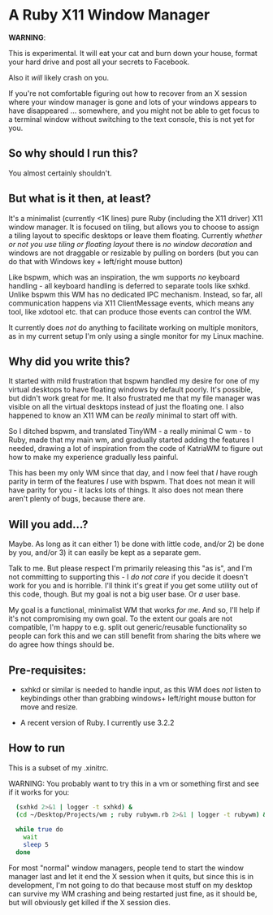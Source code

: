 
# A Ruby X11 Window Manager

**WARNING**:

This is experimental. It will eat your cat and burn down your house,
format your hard drive and post all your secrets to Facebook.

Also it *will* likely crash on you.

If you're not comfortable figuring out how to recover from an X session
where your window manager is gone and lots of your windows appears to have
disappeared ... somewhere, and you might not be able to get focus to a
terminal window without switching to the text console, this is not yet
for you.

## So why should I run this?

You almost certainly shouldn't.

## But what is it then, at least?

It's a minimalist (currently <1K lines) pure Ruby (including the X11
driver) X11 window manager. It is focused on tiling, but allows you to
choose to assign a tiling layout to specific desktops or leave them
floating. Currently *whether or not you use tiling or floating layout*
there is *no window decoration* and windows are not draggable or
resizable by pulling on borders (but you can do that with Windows
key + left/right mouse button)

Like bspwm, which was an inspiration, the wm supports *no* keyboard
handling - all keyboard handling is deferred to separate tools like
sxhkd. Unlike bspwm this WM has no dedicated IPC mechanism. Instead,
so far, all communication happens via X11 ClientMessage events, which
means any tool, like xdotool etc. that can produce those events can
control the WM.

It currently does *not* do anything to facilitate working on multiple
monitors, as in my current setup I'm only using a single monitor for
my Linux machine.

## Why did you write this?

It started with mild frustration that bspwm handled my desire for one of
my virtual desktops to have floating windows by default poorly. It's
possible, but didn't work great for me. It also frustrated me that my
file manager was visible on all the virtual desktops instead of just the
floating one. I also happened to know an X11 WM can be *really*
minimal to start off with.

So I ditched bspwm, and translated TinyWM - a really minimal C wm - to
Ruby, made that my main wm, and gradually started adding the features
I needed, drawing a lot of inspiration from the code of KatriaWM to
figure out how to make my experience gradually less painful.

This has been my only WM since that day, and I now feel that *I* have
rough parity in term of the features *I* use with bspwm. That does
not mean it will have parity for you - it lacks lots of things. It
also does not mean there aren't plenty of bugs, because there are.

## Will you add...?

Maybe. As long as it can either 1) be done with little code, and/or
2) be done by you, and/or 3) it can easily be kept as a separate gem.

Talk to me. But please respect I'm primarily releasing this "as is", and
I'm not committing to supporting this - I *do not care* if you decide
it doesn't work for you and is horrible. I'll think it's great if you
get some utility out of this code, though. But my goal is not a big user
base. Or *a* user base.

My goal is a functional, minimalist WM that works *for me*. And so, I'll
help if it's not compromising my own goal. To the extent our goals are
not compatible, I'm happy to e.g. split out generic/reusable
functionality so people can fork this and we can still benefit from
sharing the bits where we do agree how things should be.


## Pre-requisites:

 * sxhkd or similar is needed to handle input, as this WM does
 *not* listen to keybindings other than grabbing windows+ left/right
 mouse button for move and resize.

* A recent version of Ruby. I currently use 3.2.2

## How to run

This is a subset of my .xinitrc.

WARNING: You probably want to try this in a vm or something first and
see if it works for you:

```sh
  (sxhkd 2>&1 | logger -t sxhkd) &
  (cd ~/Desktop/Projects/wm ; ruby rubywm.rb 2>&1 | logger -t rubywm) &
  
  while true do
    wait
    sleep 5
  done
```

For most "normal" window managers, people tend to start the window
manager last and let it end the X session when it quits, but since
this is in development, I'm not going to do that because most stuff on
my desktop can survive my WM crashing and being restarted just fine,
as it should be, but will obviously get killed if the X session dies.
